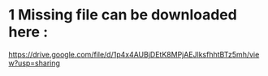 # 1 Missing file can be downloaded here :
https://drive.google.com/file/d/1p4x4AUBjDEtK8MPjAEJlksfhhtBTz5mh/view?usp=sharing
